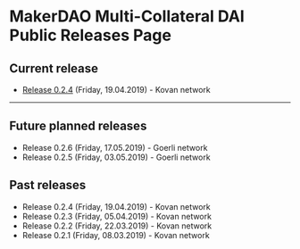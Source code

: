 # MakerDAO Multi-Collateral DAI Public Releases Page

## Current release
* [Release 0.2.4](https://changelog.makerdao.com/releases/0.2.4) (Friday, 19.04.2019) - Kovan network

---

## Future planned releases
* Release 0.2.6 (Friday, 17.05.2019) - Goerli network
* Release 0.2.5 (Friday, 03.05.2019) - Goerli network

## Past releases
* Release 0.2.4 (Friday, 19.04.2019) - Kovan network
* Release 0.2.3 (Friday, 05.04.2019) - Kovan network
* Release 0.2.2 (Friday, 22.03.2019) - Kovan network
* Release 0.2.1 (Friday, 08.03.2019) - Kovan network
